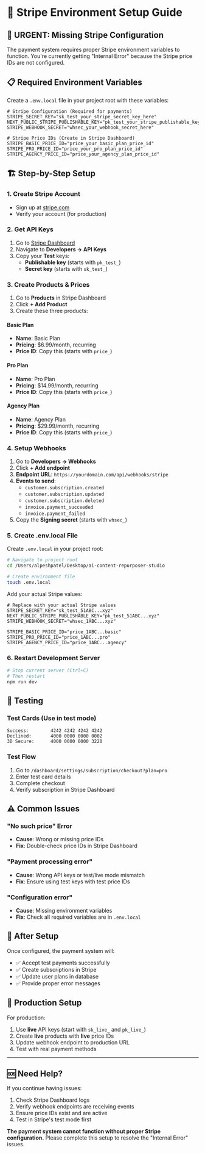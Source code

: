 # 🔧 Stripe Environment Setup Guide

## 🚨 **URGENT: Missing Stripe Configuration**

The payment system requires proper Stripe environment variables to function. You're currently getting "Internal Error" because the Stripe price IDs are not configured.

## 📋 **Required Environment Variables**

Create a `.env.local` file in your project root with these variables:

```env
# Stripe Configuration (Required for payments)
STRIPE_SECRET_KEY="sk_test_your_stripe_secret_key_here"
NEXT_PUBLIC_STRIPE_PUBLISHABLE_KEY="pk_test_your_stripe_publishable_key_here" 
STRIPE_WEBHOOK_SECRET="whsec_your_webhook_secret_here"

# Stripe Price IDs (Create in Stripe Dashboard)
STRIPE_BASIC_PRICE_ID="price_your_basic_plan_price_id"
STRIPE_PRO_PRICE_ID="price_your_pro_plan_price_id"
STRIPE_AGENCY_PRICE_ID="price_your_agency_plan_price_id"
```

## 🏗️ **Step-by-Step Setup**

### **1. Create Stripe Account**
- Sign up at [stripe.com](https://stripe.com)
- Verify your account (for production)

### **2. Get API Keys**
1. Go to [Stripe Dashboard](https://dashboard.stripe.com)
2. Navigate to **Developers → API Keys**
3. Copy your **Test** keys:
   - **Publishable key** (starts with `pk_test_`)
   - **Secret key** (starts with `sk_test_`)

### **3. Create Products & Prices**
1. Go to **Products** in Stripe Dashboard
2. Click **+ Add Product**
3. Create these three products:

#### **Basic Plan**
- **Name**: Basic Plan
- **Pricing**: $6.99/month, recurring
- **Price ID**: Copy this (starts with `price_`)

#### **Pro Plan** 
- **Name**: Pro Plan
- **Pricing**: $14.99/month, recurring
- **Price ID**: Copy this (starts with `price_`)

#### **Agency Plan**
- **Name**: Agency Plan  
- **Pricing**: $29.99/month, recurring
- **Price ID**: Copy this (starts with `price_`)

### **4. Setup Webhooks**
1. Go to **Developers → Webhooks**
2. Click **+ Add endpoint**
3. **Endpoint URL**: `https://yourdomain.com/api/webhooks/stripe`
4. **Events to send**:
   - `customer.subscription.created`
   - `customer.subscription.updated` 
   - `customer.subscription.deleted`
   - `invoice.payment_succeeded`
   - `invoice.payment_failed`
5. Copy the **Signing secret** (starts with `whsec_`)

### **5. Create .env.local File**

Create `.env.local` in your project root:

```bash
# Navigate to project root
cd /Users/alpeshpatel/Desktop/ai-content-repurposer-studio

# Create environment file
touch .env.local
```

Add your actual Stripe values:

```env
# Replace with your actual Stripe values
STRIPE_SECRET_KEY="sk_test_51ABC...xyz"
NEXT_PUBLIC_STRIPE_PUBLISHABLE_KEY="pk_test_51ABC...xyz"
STRIPE_WEBHOOK_SECRET="whsec_1ABC...xyz"

STRIPE_BASIC_PRICE_ID="price_1ABC...basic"
STRIPE_PRO_PRICE_ID="price_1ABC...pro" 
STRIPE_AGENCY_PRICE_ID="price_1ABC...agency"
```

### **6. Restart Development Server**

```bash
# Stop current server (Ctrl+C)
# Then restart
npm run dev
```

## 🧪 **Testing**

### **Test Cards** (Use in test mode)
```
Success:        4242 4242 4242 4242
Declined:       4000 0000 0000 0002  
3D Secure:      4000 0000 0000 3220
```

### **Test Flow**
1. Go to `/dashboard/settings/subscription/checkout?plan=pro`
2. Enter test card details
3. Complete checkout
4. Verify subscription in Stripe Dashboard

## ⚠️ **Common Issues**

### **"No such price" Error**
- **Cause**: Wrong or missing price IDs
- **Fix**: Double-check price IDs in Stripe Dashboard

### **"Payment processing error"**
- **Cause**: Wrong API keys or test/live mode mismatch
- **Fix**: Ensure using test keys with test price IDs

### **"Configuration error"**
- **Cause**: Missing environment variables
- **Fix**: Check all required variables are in `.env.local`

## 🔄 **After Setup**

Once configured, the payment system will:
- ✅ Accept test payments successfully
- ✅ Create subscriptions in Stripe
- ✅ Update user plans in database
- ✅ Provide proper error messages

## 🚀 **Production Setup**

For production:
1. Use **live** API keys (start with `sk_live_` and `pk_live_`)
2. Create **live** products with **live** price IDs
3. Update webhook endpoint to production URL
4. Test with real payment methods

---

## 🆘 **Need Help?**

If you continue having issues:
1. Check Stripe Dashboard logs
2. Verify webhook endpoints are receiving events
3. Ensure price IDs exist and are active
4. Test in Stripe's test mode first

**The payment system cannot function without proper Stripe configuration.** Please complete this setup to resolve the "Internal Error" issues. 